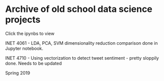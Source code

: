 # Archive of old school data science projects

 Click the ipynbs to view
 
INET 4061 - LDA, PCA, SVM dimensionality reduction comparison done in Jupyter notebook.

INET 4710 - Using vectorization to detect tweet sentiment - pretty sloppily done. Needs to be updated

Spring 2019


